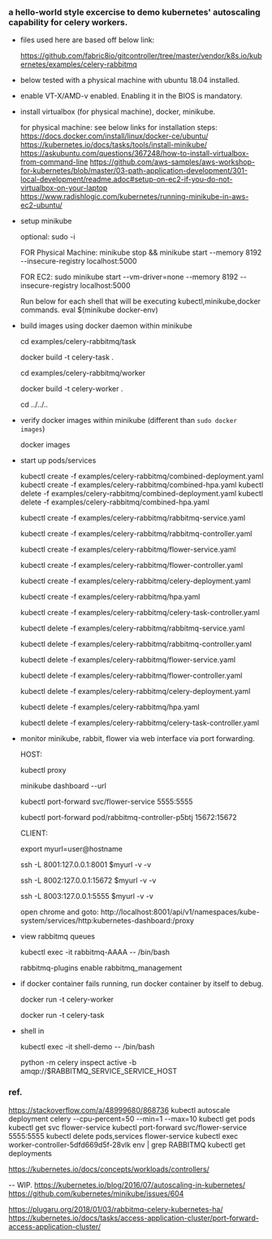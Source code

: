 ### a hello-world style excercise to demo kubernetes' autoscaling capability for celery workers.

* files used here are based off below link:
    
    https://github.com/fabric8io/gitcontroller/tree/master/vendor/k8s.io/kubernetes/examples/celery-rabbitmq

* below tested with a physical machine with ubuntu 18.04 installed.
* enable VT-X/AMD-v enabled. Enabling it in the BIOS is mandatory.
* install virtualbox (for physical machine), docker, minikube.
    
    for physical machine: see below links for installation steps:
    https://docs.docker.com/install/linux/docker-ce/ubuntu/
    https://kubernetes.io/docs/tasks/tools/install-minikube/
    https://askubuntu.com/questions/367248/how-to-install-virtualbox-from-command-line
    https://github.com/aws-samples/aws-workshop-for-kubernetes/blob/master/03-path-application-development/301-local-development/readme.adoc#setup-on-ec2-if-you-do-not-virtualbox-on-your-laptop
    https://www.radishlogic.com/kubernetes/running-minikube-in-aws-ec2-ubuntu/
     
* setup minikube
    
    optional: sudo -i
    
    FOR Physical Machine:
    minikube stop && minikube start --memory 8192 --insecure-registry localhost:5000
    
    FOR EC2:
    sudo minikube start --vm-driver=none --memory 8192 --insecure-registry localhost:5000 

    Run below for each shell that will be executing kubectl,minikube,docker commands.
    eval $(minikube docker-env)

* build images using docker daemon within minikube

    cd examples/celery-rabbitmq/task
    
    docker build -t celery-task .
    
    cd examples/celery-rabbitmq/worker
    
    docker build -t celery-worker .

    cd ../../..

* verify docker images within minikube (different than `sudo docker images`)
       
    docker images 
 
* start up pods/services


    kubectl create -f examples/celery-rabbitmq/combined-deployment.yaml 
    kubectl create -f examples/celery-rabbitmq/combined-hpa.yaml
    kubectl delete -f examples/celery-rabbitmq/combined-deployment.yaml 
    kubectl delete -f examples/celery-rabbitmq/combined-hpa.yaml
    
    
    kubectl create -f examples/celery-rabbitmq/rabbitmq-service.yaml
 
    kubectl create -f examples/celery-rabbitmq/rabbitmq-controller.yaml

    kubectl create -f examples/celery-rabbitmq/flower-service.yaml
 
    kubectl create -f examples/celery-rabbitmq/flower-controller.yaml
    
    kubectl create -f examples/celery-rabbitmq/celery-deployment.yaml 

    kubectl create -f examples/celery-rabbitmq/hpa.yaml

    kubectl create -f examples/celery-rabbitmq/celery-task-controller.yaml
    
    
    kubectl delete -f examples/celery-rabbitmq/rabbitmq-service.yaml
 
    kubectl delete -f examples/celery-rabbitmq/rabbitmq-controller.yaml

    kubectl delete -f examples/celery-rabbitmq/flower-service.yaml
 
    kubectl delete -f examples/celery-rabbitmq/flower-controller.yaml
    
    kubectl delete -f examples/celery-rabbitmq/celery-deployment.yaml 

    kubectl delete -f examples/celery-rabbitmq/hpa.yaml

    kubectl delete -f examples/celery-rabbitmq/celery-task-controller.yaml


* monitor minikube, rabbit, flower via web interface via port forwarding.
     
    HOST:
    
    kubectl proxy
    
    minikube dashboard --url
    
    kubectl port-forward svc/flower-service 5555:5555
    
    kubectl port-forward pod/rabbitmq-controller-p5btj 15672:15672
    
    CLIENT:
    
    export myurl=user@hostname
    
    ssh -L 8001:127.0.0.1:8001 $myurl -v -v
    
    ssh -L 8002:127.0.0.1:15672 $myurl -v -v
    
    ssh -L 8003:127.0.0.1:5555 $myurl -v -v
    
    open chrome and goto:
    http://localhost:8001/api/v1/namespaces/kube-system/services/http:kubernetes-dashboard:/proxy


* view rabbitmq queues

    kubectl exec -it rabbitmq-AAAA -- /bin/bash
    
    rabbitmq-plugins enable rabbitmq_management
    

* if docker container fails running, run docker container by itself to debug.
   
   docker run -t celery-worker
   
   docker run -t celery-task
   
   
* shell in
   
   kubectl exec -it shell-demo -- /bin/bash
   
   python -m celery inspect active -b amqp://$RABBITMQ_SERVICE_SERVICE_HOST


### ref. 

https://stackoverflow.com/a/48999680/868736
kubectl autoscale deployment celery --cpu-percent=50 --min=1 --max=10
kubectl get pods
kubectl get svc flower-service
kubectl port-forward svc/flower-service 5555:5555
kubectl delete pods,services flower-service
kubectl exec worker-controller-5dfd669d5f-28vlk env | grep RABBITMQ
kubectl get deployments

https://kubernetes.io/docs/concepts/workloads/controllers/


--
WIP.
https://kubernetes.io/blog/2016/07/autoscaling-in-kubernetes/
https://github.com/kubernetes/minikube/issues/604

https://plugaru.org/2018/01/03/rabbitmq-celery-kubernetes-ha/
https://kubernetes.io/docs/tasks/access-application-cluster/port-forward-access-application-cluster/
